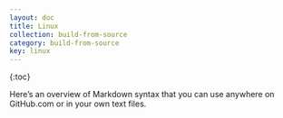 ```yaml
---
layout: doc
title: Linux
collection: build-from-source
category: build-from-source
key: linux
---
```


{:toc}

Here&rsquo;s an overview of Markdown syntax that you can use anywhere on GitHub.com or in your own text files.

